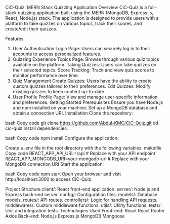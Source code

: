CiC-Quiz: MERN Stack Quizzing Application
Overview
CiC-Quiz is a full-stack quizzing application built using the MERN (MongoDB, Express.js, React, Node.js) stack. The application is designed to provide users with a platform to take quizzes on various topics, track their scores, and create/edit their quizzes.

Features

1. User Authentication
   Login Page: Users can securely log in to their accounts to access personalized features.
2. Quizzing Experience
   Topics Page: Browse through various quiz topics available on the platform.
   Taking Quizzes: Users can take quizzes on their selected topics.
   Score Tracking: Track and view quiz scores to monitor performance over time.
3. Quiz Management
   Create Quizzes: Users have the ability to create custom quizzes tailored to their preferences.
   Edit Quizzes: Modify existing quizzes to keep content up-to-date.
4. User Profile
   Profile Page: View and manage user-specific information and preferences.
   Getting Started
   Prerequisites
   Ensure you have Node.js and npm installed on your machine.
   Set up a MongoDB database and obtain a connection URI.
   Installation
   Clone the repository:

bash
Copy code
git clone https://github.com/Abdul-KMC/CiC-Quiz.git
cd cic-quiz
Install dependencies:

bash
Copy code
npm install
Configure the application:

Create a .env file in the root directory with the following variables:
makefile
Copy code
REACT_APP_API_URL=/api # Replace with your API endpoint
REACT_APP_MONGODB_URI=your-mongodb-uri # Replace with your MongoDB connection URI
Start the application:

bash
Copy code
npm start
Open your browser and visit http://localhost:3000 to access CiC-Quiz.

Project Structure
client/: React front-end application.
server/: Node.js and Express back-end server.
config/: Configuration files.
models/: Database models.
routes/: API routes.
controllers/: Logic for handling API requests.
middlewares/: Custom middleware functions.
utils/: Utility functions.
tests/: Unit and integration tests.
Technologies Used
Front-end:
React
React Router
Axios
Back-end:
Node.js
Express.js
MongoDB
Mongoose
